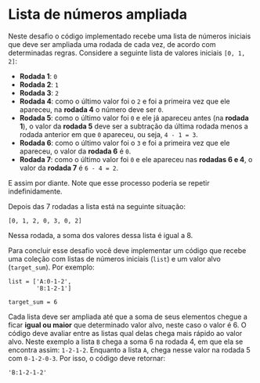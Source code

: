 # Lista de números ampliada

Neste desafio o código implementado recebe uma lista de números
iniciais que deve ser ampliada uma rodada de cada vez, de acordo
com determinadas regras. Considere a seguinte lista de valores
iniciais `[0, 1, 2]`:

- **Rodada 1**: `0`
- **Rodada 2**: `1`
- **Rodada 3**: `2`
- **Rodada 4**: como o último valor foi o `2` e foi a primeira vez que ele
apareceu, na **rodada 4** o número deve ser `0`.
- **Rodada 5**: como o último valor foi `0` e ele já apareceu antes (na **rodada 1**),
o valor da **rodada 5** deve ser a subtração da última rodada menos a rodada
anterior em que `0` apareceu, ou seja, `4 - 1 = 3`.
- **Rodada 6**: como o último valor foi o `3` e foi a primeira vez que ele
apareceu, o valor da **rodada 6** é `0`.
- **Rodada 7**: como o último valor foi `0` e ele apareceu nas **rodadas 6 e 4**, o valor
da **rodada 7** é `6 - 4 = 2`.

E assim por diante. Note que esse processo poderia se repetir indefinidamente.

Depois das 7 rodadas a lista está na seguinte situação:

```
[0, 1, 2, 0, 3, 0, 2]
```

Nessa rodada, a soma dos valores dessa lista é igual a 8.

Para concluir esse desafio você deve implementar um código que recebe uma
coleção com listas de números iniciais (`list`) e um valor alvo (`target_sum`).
Por exemplo:

```
list = ['A:0-1-2',
        'B:1-2-1']

target_sum = 6
```

Cada lista deve ser ampliada até que a soma de seus elementos chegue a ficar **igual ou maior**
que determinado valor alvo, neste caso o valor é 6. O código deve avaliar entre as
listas qual delas chega mais rápido ao valor alvo. Neste exemplo a lista `B`
chega a soma 6 na rodada 4, em que ela se encontra assim: `1-2-1-2`. Enquanto a
lista `A`, chega nesse valor na rodada 5 com `0-1-2-0-3`. Por isso, o código deve
retornar:

```
'B:1-2-1-2'
```

